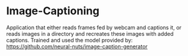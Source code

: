 # Image-Captioning
Application that either reads frames fed by webcam and captions it, or reads images in a directory and recreates these images with added captions. Trained and used the model provided by: https://github.com/neural-nuts/image-caption-generator
